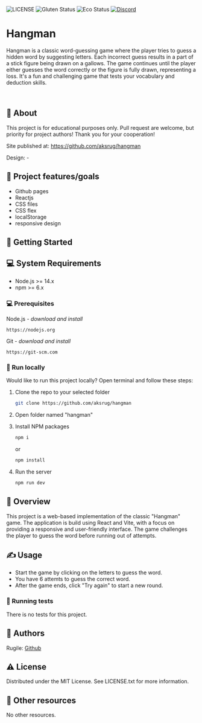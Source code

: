 ![LICENSE](https://img.shields.io/badge/license-MIT-blue.svg?style=flat-square)
![Gluten Status](https://img.shields.io/badge/Gluten-Free-green.svg)
![Eco Status](https://img.shields.io/badge/ECO-Friendly-green.svg)
[![Discord](https://discord.com/api/guilds/571393319201144843/widget.png)](https://discord.gg/dRwW4rw)

# Hangman

Hangman is a classic word-guessing game where the player tries to guess a hidden word by suggesting letters. Each incorrect guess results in a part of a stick figure being drawn on a gallows. The game continues until the player either guesses the word correctly or the figure is fully drawn, representing a loss. It's a fun and challenging game that tests your vocabulary and deduction skills.

<br>

## 🌟 About

This project is for educational purposes only. Pull request are welcome, but priority for project authors! Thank you for your cooperation!

Site published at: https://github.com/aksrug/hangman

Design: -

## 🎯 Project features/goals

-   Github pages
-   Reactjs
-   CSS files
-   CSS flex
-   localStorage
-   responsive design

## 🧰 Getting Started

## 💻 System Requirements

-   Node.js >= 14.x
-   npm >= 6.x

### 💻 Prerequisites

Node.js - _download and install_

```
https://nodejs.org
```

Git - _download and install_

```
https://git-scm.com
```

### 🏃 Run locally

Would like to run this project locally? Open terminal and follow these steps:

1. Clone the repo to your selected folder
    ```sh
    git clone https://github.com/aksrug/hangman
    ```
2. Open folder named "hangman"

3. Install NPM packages
    ```sh
    npm i
    ```
    or
    ```sh
    npm install
    ```
4. Run the server
    ```sh
    npm run dev
    ```
## 👀 Overview

This project is a web-based implementation of the classic "Hangman" game. The application is build using React and Vite, with a focus on providing a responsive and user-friendly interface. The game challenges the player to guess the word before running out of attempts.

## ✍️ Usage

-   Start the game by clicking on the letters to guess the word.
-   You have 6 attemts to guess the correct word.
-   After the game ends, click "Try again" to start a new round.

### 🧪 Running tests

There is no tests for this project.

## 👀 Authors

Rugile: [Github](https://github.com/aksrug)

## ⚠️ License

Distributed under the MIT License. See LICENSE.txt for more information.

## 🔗 Other resources

No other resources.